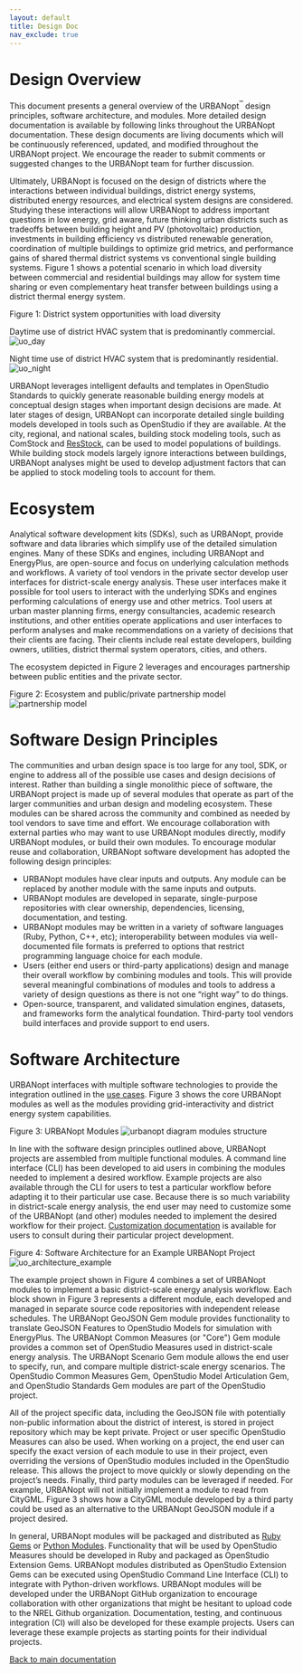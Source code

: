 ```yaml
---
layout: default
title: Design Doc
nav_exclude: true
---
```

# Design Overview

This document presents a general overview of the URBANopt<sup>&trade;</sup> design principles, software
architecture, and modules. More detailed design documentation is available by following
links throughout the URBANopt documentation. These design documents are living documents which will be
continuously referenced, updated, and modified throughout the URBANopt project. We
encourage the reader to submit comments or suggested changes to the URBANopt team for
further discussion.  

Ultimately, URBANopt is focused on the design of districts where the interactions between
individual buildings, district energy systems, distributed energy resources, and
electrical system designs are considered. Studying these interactions will allow URBANopt to
address important questions in low energy, grid aware, future thinking urban districts
such as tradeoffs between building height and PV (photovoltaic) production, investments
in building efficiency vs distributed renewable generation, coordination of multiple
buildings to optimize grid metrics, and performance gains of shared thermal district
systems vs conventional single building systems. Figure 1 shows a potential scenario in
which load diversity between commercial and residential buildings may allow for system
time sharing or even complementary heat transfer between buildings using a district
thermal energy system.

Figure 1: District system opportunities with load diversity

Daytime use of district HVAC system that is predominantly commercial.
![uo_day](uo_time_share_day.jpg)

Night time use of district HVAC system that is predominantly residential.
![uo_night](uo_time_share_night.jpg)

URBANopt leverages intelligent defaults and templates in OpenStudio Standards to quickly generate reasonable building energy models at conceptual design stages when important design decisions are made. At later stages of design, URBANopt can incorporate detailed single building models developed in tools such as OpenStudio if they are available.  At the city, regional, and national scales, building stock modeling tools, such as ComStock and [ResStock](https://www.nrel.gov/buildings/resstock.html), can be used to model populations of buildings. While building stock models largely ignore interactions between buildings, URBANopt analyses might be used to develop adjustment factors that can be applied to stock modeling tools to account for them.

# Ecosystem

Analytical software development kits (SDKs), such as URBANopt,
provide software and data libraries which simplify use of the detailed simulation
engines. Many of these SDKs and engines, including URBANopt and EnergyPlus, are
open-source and focus on underlying calculation methods and workflows. A variety of tool vendors in the private sector develop user
interfaces for district-scale energy analysis. These user interfaces make it possible for
tool users to interact with the underlying SDKs and engines performing calculations of
energy use and other metrics.  Tool users at urban master planning firms, energy
consultancies, academic research institutions, and other entities operate applications
and user interfaces
to perform analyses and make recommendations on a variety of decisions that their clients
are facing. Their clients include real estate developers, building owners, utilities,
district thermal system operators, cities, and others.

The ecosystem depicted in Figure 2 leverages and encourages partnership between public entities and the private sector.

Figure 2: Ecosystem and public/private partnership model
![partnership model](uo_partnership_model.jpg)

# Software Design Principles

The communities and urban design space is too large for any tool, SDK, or engine to address all of the possible use cases and design decisions of interest.  Rather than building a single monolithic piece of software, the URBANopt project is made up of several modules that operate as part of the larger communities and urban design and modeling ecosystem.  These modules can be shared across the community and combined as needed by tool vendors to save time and effort.  We encourage collaboration with external parties who may want to use URBANopt modules directly, modify URBANopt modules, or build their own modules.  To encourage modular reuse and collaboration, URBANopt software development has adopted the following design principles: 

- URBANopt modules have clear inputs and outputs.  Any module can be replaced by another module with the same inputs and outputs. 
- URBANopt modules are developed in separate, single-purpose repositories with clear ownership, dependencies, licensing, documentation, and testing.
- URBANopt modules may be written in a variety of software languages (Ruby, Python, C++, etc); interoperability between modules via well-documented file formats is preferred to options that restrict programming language choice for each module.
- Users (either end users or third-party applications) design and manage their overall workflow by combining modules and tools. This will provide several meaningful combinations of modules and tools to address a variety of design questions as there is not one “right way” to do things.
- Open-source, transparent, and validated simulation engines, datasets, and frameworks form the analytical foundation.  Third-party tool vendors build interfaces and provide support to end users.

# Software Architecture

URBANopt interfaces with multiple software technologies to provide the integration outlined in the [use cases](../index.md#use-cases). Figure 3 shows the core URBANopt modules as well as the modules providing grid-interactivity and district energy system capabilities.

Figure 3: URBANopt Modules
![urbanopt diagram modules structure](urbanopt-diagrams_structure-more-detail.png)


In line with the software design principles outlined above, URBANopt projects are assembled from multiple functional modules. A command line interface (CLI) has been developed to aid users in combining the modules needed to implement a desired workflow. Example projects are also available through the CLI for users to test a particular workflow before adapting it to their particular use case.  Because there is so much variability in district-scale energy analysis, the end user may need to customize some of the URBANopt (and other) modules needed to implement the desired workflow for their project. [Customization documentation](../resources/customization/customization.md) is available for users to consult during their particular project development. 


Figure 4: Software Architecture for an Example URBANopt Project
![uo_architecture_example](urbanopt-diagrams_gems-to-cli.png)

The example project shown in Figure 4 combines a set of URBANopt modules to implement a
basic district-scale energy analysis workflow.  Each block shown in Figure 3 represents a
different module, each developed and managed in separate source code repositories with
independent release schedules. The URBANopt GeoJSON Gem module provides functionality to
translate GeoJSON Features to OpenStudio Models for simulation with EnergyPlus.  The
URBANopt Common Measures (or "Core") Gem module provides a common set of OpenStudio Measures used in
district-scale energy analysis.  The URBANopt Scenario Gem module allows the end user to
specify, run, and compare multiple district-scale energy scenarios. The OpenStudio Common
Measures Gem, OpenStudio Model Articulation Gem, and OpenStudio Standards Gem modules are
part of the OpenStudio project.

All of the project specific data, including the GeoJSON file with potentially non-public information about the district of interest, is stored in project repository which may be kept private.  Project or user specific OpenStudio Measures can also be used.  When working on a project, the end user can specify the exact version of each module to use in their project, even overriding the versions of OpenStudio modules included in the OpenStudio release. This allows the project to move quickly or slowly depending on the project’s needs.  Finally, third party modules can be leveraged if needed.  For example, URBANopt will not initially implement a module to read from CityGML.  Figure 3 shows how a CityGML module developed by a third party could be used as an alternative to the URBANopt GeoJSON module if a project desired.  

In general, URBANopt modules will be packaged and distributed as [Ruby Gems](https://guides.rubygems.org/what-is-a-gem/) or [Python Modules](https://docs.python.org/3/tutorial/modules.html).  Functionality that will be used by OpenStudio Measures should be developed in Ruby and packaged as OpenStudio Extension Gems. URBANopt modules distributed as OpenStudio Extension Gems can be executed using OpenStudio Command Line Interface (CLI) to integrate with Python-driven workflows. URBANopt modules will be developed under the URBANopt GitHub organization to encourage collaboration with other organizations that might be hesitant to upload code to the NREL Github organization.  Documentation, testing, and continuous integration (CI) will also be developed for these example projects.  Users can leverage these example projects as starting points for their individual projects.

[Back to main documentation](../index.md)
